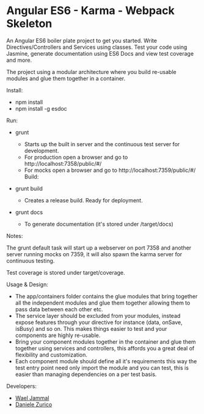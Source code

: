 # Angular ES6 - Karma - Webpack Skeleton

An Angular ES6 boiler plate project to get you started. Write Directives/Controllers and Services using classes. Test your code using Jasmine, generate documentation using
ES6 Docs and view test coverage and more.

The project using a modular architecture where you build re-usable modules and glue them together in a container.

Install:
 - npm install
 - npm install -g esdoc

Run:

- grunt
    - Starts up the built in server and the continuous test server for development.
    - For production open a browser and go to http://localhost:7358/public/#/
    - For mocks open a browser and go to http://localhost:7359/public/#/
Build:

- grunt build
    - Creates a release build. Ready for deployment.

- grunt docs 
    - To generate documentation (it's stored under /target/docs)

Notes:

The grunt default task will start up a webserver on port 7358 and another server running mocks on 7359, it will also
spawn the karma server for continuous testing.

Test coverage is stored under target/coverage.

Usage & Design:

- The app/containers folder contains the glue modules that bring together all the independent modules and glue them together allowing them to pass data between each other etc.
- The service layer should be excluded from your modules, instead expose features through your directive for instance (data, onSave, isBusy) and so on. This makes things easier to test and your components are highly re-usable.
- Bring your component modules together in the container and glue them together using services and controllers, this affords you a great deal of flexibility and customization.
- Each component module should define all it's requirements this way the test entry point need only import the module and you can test, this is easier than managing dependencies on a per test basis.

Developers:

- [Wael Jammal](https://github.com/waeljammal)
- [Daniele Zurico](https://github.com/daniele-zurico)